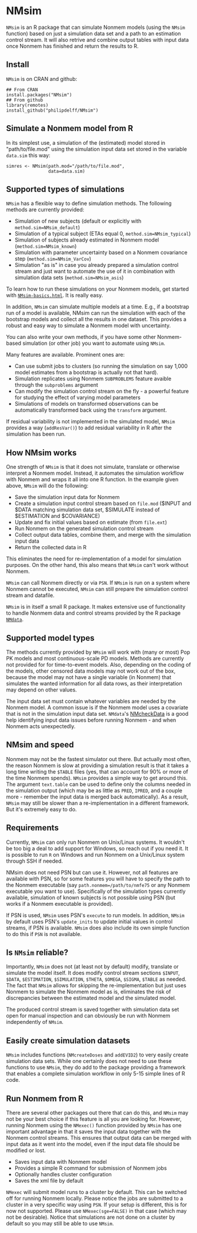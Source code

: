 # NMsim
`NMsim` is an R package that can simulate Nonmem models (using the
`NMsim` function) based on just a simulation data set and a path to an
estimation control stream. It will also retrive and combine output
tables with input data once Nonmem has finished and return the results
to R. 

## Install
`NMsim` is on CRAN and github:

```{r}
## From CRAN
install.packages("NMsim")
## From github
library(remotes)
install_github("philipdelff/NMsim")
```


## Simulate a Nonmem model from R
In its simplest use, a simulation of the (estimated) model stored in
"path/to/file.mod" using the simulation input data set stored in the
variable `data.sim` this way:

```{r,eval=FALSE}
simres <- NMsim(path.mod="/path/to/file.mod",
                data=data.sim)
```

## Supported types of simulations
`NMsim` has a flexible way to define simulation methods. The following
methods are currently provided:

- Simulation of new subjects (default or explicitly with `method.sim=NMsim_default`)
- Simulation of a typical subject (ETAs equal 0, `method.sim=NMsim_typical`)
- Simulation of subjects already estimated in Nonmem model (`method.sim=NMsim_known`) 
- Simulation with parameter uncertainty based on a Nonmem covariance step (`method.sim=NMsim_VarCov`)
- Simulation "as is" in case you already prepared a simulation control stream and just want to automate the use of it in combination with simulation data sets (`method.sim=NMsim_asis`)

To learn how to run these simulations on your Nonmem models, get
started with
[`NMsim-basics.html`](https://philipdelff.github.io/NMsim/articles/NMsim-basics.html). It
is really easy.

In addition, `NMsim` can simulate multiple models at a time. E.g., if a
bootstrap run of a model is available, NMsim can run the simulation
with each of the bootstrap models and collect all the results in one
dataset. This provides a robust and easy way to simulate a Nonmem
model with uncertainty.

You can also write your own methods, if you have some other
Nonmem-based simulation (or other job) you want to automate using
`NMsim`.

Many features are available. Prominent ones are:

* Can use submit jobs to clusters (so running the simulation on say
1,000 model estimates from a bootstrap is actually not that hard).
* Simulation replicates using Nonmem `SUBPROBLEMS` feature avaible
  through the `subproblems` argument
* Can modify the simulation control stream on the fly - a powerful
  feature for studying the effect of varying model parameters
* Simulations of models on transformed observations can be
  automatically transformed back using the `transform` argument.

If residual variability is not implemented in the simulated model,
`NMsim` provides a way (`addResVar()`) to add residual variability in
R after the simulation has been run.



## How NMsim works 
One strength of `NMsim` is that it does not simulate, translate or
otherwise interpret a Nonmem model. Instead, it automates the simulation
workflow with Nonmem and wraps it all into one R function. In the example given above, 
`NMsim` will do the following:

* Save the simulation input data for Nonmem
* Create a simulation input control stream based on `file.mod` ($INPUT
  and $DATA matching simulation data set, $SIMULATE instead of
  $ESTIMATION and $COVARIANCE)
* Update and fix initial values based on estimate (from `file.ext`)
* Run Nonmem on the generated simulation control stream
* Collect output data tables, combine them, and merge with the simulation input
  data
* Return the collected data in R


This
eliminates the need for re-implementation of a model for simulation purposes. On the other
hand, this also means that `NMsim` can't work without Nonmem.

`NMsim` can call Nonmem directly or via `PSN`. If `NMsim` is run on a
system where Nonmem cannot be executed, `NMsim` can still prepare the
simulation control stream and datafile.

`NMsim` is in itself a small R package. It makes extensive use of
functionality to handle Nonmem data and control streams provided by
the R package
[`NMdata`](https://cran.r-project.org/package=NMdata).


## Supported model types
The methods currently provided by `NMsim` will work with (many or
most) Pop PK models and most continuous-scale PD models. Methods are
currently not provided for for time-to-event models. Also, depending
on the coding of the models, other censored data models may not work
out of the box, because the model may not have a single variable (in
Nonmem) that simulates the wanted information for all data rows, as
their interpretation may depend on other values.

The input data set must contain whatever variables are needed by the
Nonmem model. A common issue is if the Nonmem model uses a covariate
that is not in the simulation input data set. `NMdata`'s
[NMcheckData](https://philipdelff.github.io/NMdata/reference/NMcheckData.html)
is a good help identifying input data issues before running Nonmem -
and when Nonmem acts unexpectedly.

## NMsim and speed
Nonmem may not be the fastest simulator out there. But actually most
often, the reason Nonmem is slow at providing a simulation result is
that it takes a long time writing the `$TABLE` files (yes, that can
account for 90% or more of the time Nonmem spends). `NMsim` provides a
simple way to get around this. The argument `text.table` can be used
to define only the columns needed in the simulation output (which may
be as little as `PRED`, `IPRED`, and a couple more - remember the
input data is merged back automatically). As a result, `NMsim` may
still be slower than a re-implementation in a different framework. But
it's extremely easy to do.

## Requirements
Currently, `NMsim` can only run Nonmem on Unix/Linux systems. It
wouldn't be too big a deal to add support for Windows, so reach out if
you need it. It is possible to run `R` on Windows and run Nonmem on a
Unix/Linux system through SSH if needed.

NMsim does not need PSN but can use it. However, not all features are
available with PSN, so for some features you will have to specify the path to the
Nonmem executable (say `path.nonmem=/path/to/nmfe75` or any Nonmem
executable you want to use). Specifically of the simulation types
currently available, simulation of known subjects is not possible
using PSN (but works if a Nonmem executable is provided). 

If PSN is used, `NMsim` uses PSN's `execute` to run models. In
addition, `NMsim` by default uses PSN's `update_inits` to update initial
values in control streams, if PSN is available. `NMsim` does also include its own simple
function to do this if `PSN` is not available.

## Is `NMsim` reliable?
Importantly, `NMsim` does not (at least not by default) modify, translate or simulate the model
itself. It does modify control stream sections `$INPUT`, `$DATA`,
`$ESTIMATION`, `$SIMULATION`, `$THETA`, `$OMEGA`, `$SIGMA`, `$TABLE`
as needed. The fact that `NMsim` allows for skipping the
re-implementation but just uses Nonmem to simulate the Nonmem model as is,
eliminates the risk of discrepancies between the estimated model and
the simulated model.

The produced control stream is saved together with simulation data set
open for manual inspection and can obviously be run with Nonmem
independently of `NMsim`.

## Easily create simulation datasets
`NMsim` includes functions (`NMcreateDoses` and `addEVID2`) to very
easily create simulation data sets. While one certainly does not need to
use these functions to use `NMsim`, they do add to the package
providing a framework that enables a complete simulation workflow in
only 5-15 simple lines of R code. 

	
## Run Nonmem from R
There are several other packages out there that can do this, and
`NMsim` may not be your best choice if this feature is all you are
looking for. However, running Nonmem using the `NMexec()` function
provided by `NMsim` has one important advantage in that it saves the
input data together with the Nonmem control streams. This ensures that
output data can be merged with input data as it went into the model,
even if the input data file should be modified or lost.

- Saves input data with Nonmem model
- Provides a simple R command for submission of Nonmem jobs
- Optionally handles cluster configuration
- Saves the xml file by default

`NMexec` will submit model runs to a cluster by default. This can be
switched off for running Nonmem locally. Please notice the jobs are
submitted to a cluster in a very specific way using `PSN`. If your
setup is different, this is for now not supported. Please use
`NMexec(sge=FALSE)` in that case (which may not be desirable). Notice
that simulations are not done on a cluster by default so you may still
be able to use `NMsim`.
